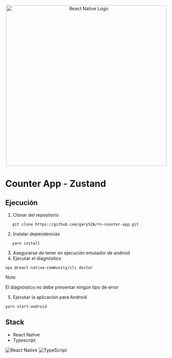 <p align="center">
  <a href="https://reactnative.dev/" target="blank">
    <img src="https://reactnative.dev/img/header_logo.svg" width="500" alt="React Native Logo" />
  </a>
</p>

# Counter App - Zustand

## Ejecución
1. Clonar del repositorio
```
   git clone https://github.com/garySZA/rn-counter-app.git
```
2. Instalar dependencias
```
   yarn install
```
3. Asegurarse de tener en ejecución emulador de android
4. Ejecutar el diagnóstico
```
npx @react-native-community/cli doctor
```

> [!NOTE]
>
> El diagnóstico no debe presentar ningún tipo de error
5. Ejecutar la aplicación para Android
```
yarn start:android
```

## Stack
* React Native
* Typescript


![React Native](https://img.shields.io/badge/react_native-%2320232a.svg?style=for-the-badge&logo=react&logoColor=%2361DAFB)
![TypeScript](https://img.shields.io/badge/typescript-%23007ACC.svg?style=for-the-badge&logo=typescript&logoColor=white)